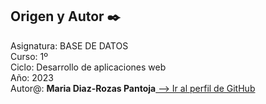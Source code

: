 ## Origen y Autor ✒️

<p>Asignatura: BASE DE DATOS<br>
Curso: 1º<br>
Ciclo: Desarrollo de aplicaciones web<br>
Año: 2023<br>
Autor@: <b>Maria Diaz-Rozas Pantoja</b><a href="https://github.com/mdrp93"> --> Ir al perfil de GitHub</a>